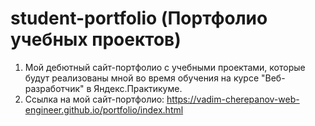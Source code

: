 # student-portfolio (Портфолио учебных проектов)
1. Мой дебютный сайт-портфолио с учебными проектами, которые будут реализованы мной во время обучения на курсе "Веб-разработчик" в Яндекс.Практикуме.
2. Ссылка на мой сайт-портфолио: https://vadim-cherepanov-web-engineer.github.io/portfolio/index.html
